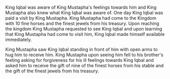 King Iqbal was aware of King Mustapha's feelings towards him and King Mustapha also knew what King Iqbal was aware of. One day King Iqbal was paid a visit by King Mustapha. King Mustapha had come to the Kingdom with 10 fine horses and the finest jewels from his treasury. Upon reaching the kingdom King Mustapha requested to see King Iqbal and upon learning that King Mustapha had come to visit him, King Iqbal made himself available immediately.

King Mustapha saw King Iqbal standing in front of him with open arms to hug him to receive him. King Mustapha upon seeing him fell to his brother's feeting asking for forgiveness for his ill feelings towards King Iqbal and asked him to receive the gift of nine of the finest horses from his stable and the gift of the finest jewels from his treasury.
